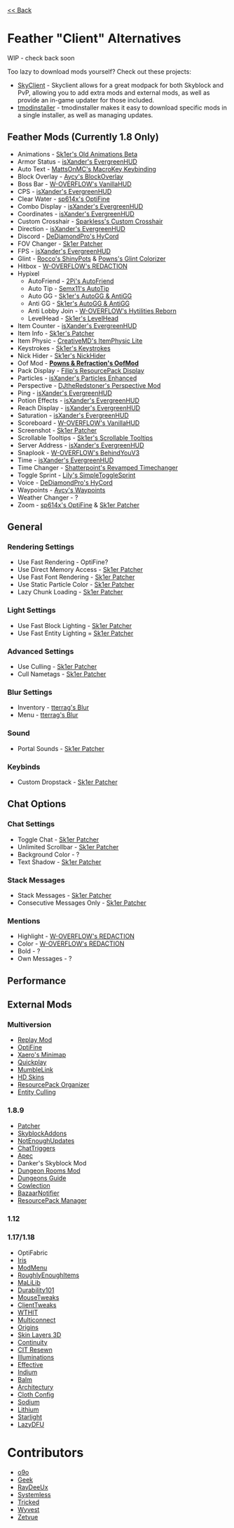 [<< Back](README.md)

# Feather "Client" Alternatives

WIP - check back soon

Too lazy to download mods yourself? Check out these projects:

- [SkyClient](https://hypixel.net/threads/skyclient-easily-install-and-update-skyblock-mods-and-packs.3731617/) - Skyclient allows for a great modpack for both Skyblock and PvP, allowing you to add extra mods and external mods, as well as provide an in-game updater for those included.
- [tmodinstaller](https://github.com/Tricked-dev/tmodinstaller) - tmodinstaller makes it easy to download specific mods in a single installer, as well as managing updates.

## Feather Mods (Currently 1.8 Only)

- Animations - [Sk1er's Old Animations Beta](https://sk1er.club/beta)
- Armor Status - [isXander's EvergreenHUD](https://modrinth.com/mod/evergreenhud/versions)
- Auto Text - [MattsOnMC's MacroKey Keybinding](https://www.curseforge.com/minecraft/mc-mods/macrokey-keybinding/files/all?filter-game-version=2020709689%3A5806)
- Block Overlay - [Aycy's BlockOverlay](https://hypixel.net/threads/forge-1-8-9-block-overlay-v4-0-3.1417995/)
- Boss Bar - [W-OVERFLOW's VanillaHUD](https://github.com/W-OVERFLOW/VanillaHUD/releases/latest)
- CPS - [isXander's EvergreenHUD](https://modrinth.com/mod/evergreenhud/versions)
- Clear Water - [sp614x's OptiFine](https://optifine.net/adloadx?f=OptiFine_1.8.9_HD_U_M5.jar)
- Combo Display - [isXander's EvergreenHUD](https://modrinth.com/mod/evergreenhud/versions)
- Coordinates - [isXander's EvergreenHUD](https://modrinth.com/mod/evergreenhud/versions)
- Custom Crosshair - [Sparkless's Custom Crosshair](https://www.curseforge.com/minecraft/mc-mods/custom-crosshair-mod/files/all?filter-game-version=2020709689%3A5806)
- Direction - [isXander's EvergreenHUD](https://modrinth.com/mod/evergreenhud/versions)
- Discord - [DeDiamondPro's HyCord](https://github.com/DeDiamondPro/HyCord/releases/latest)
- FOV Changer - [Sk1er Patcher](https://sk1er.club/mods/patcher)
- FPS - [isXander's EvergreenHUD](https://modrinth.com/mod/evergreenhud/versions)
- Glint - [Rocco's ShinyPots](https://github.com/RoccoDev/ShinyPots-1.8/releases/latest) & [Powns's Glint Colorizer](https://download.powns.dev/glintcolorizer189)
- Hitbox - [W-OVERFLOW's REDACTION](https://github.com/W-OVERFLOW/REDACTION)
- Hypixel
	- AutoFriend - [2Pi's AutoFriend](https://2pi.pw/mods/autofriend)
	- Auto Tip - [Semx11's AutoTip](https://autotip.pro/download)
	- Auto GG - [Sk1er's AutoGG & AntiGG](https://sk1er.club/mods/autogg)
	- Anti GG - [Sk1er's AutoGG & AntiGG](https://sk1er.club/mods/autogg)
	- Anti Lobby Join - [W-OVERFLOW's Hytilities Reborn](https://github.com/W-OVERFLOW/Hytilities-Reborn/releases/latest)
	- LevelHead - [Sk1er's LevelHead](https://www.sk1er.club/mods/level_head)
- Item Counter - [isXander's EvergreenHUD](https://modrinth.com/mod/evergreenhud/versions)
- Item Info - [Sk1er's Patcher](https://www.sk1er.club/mods/patcher)
- Item Physic - [CreativeMD's ItemPhysic Lite](https://www.curseforge.com/minecraft/mc-mods/itemphysic-lite/files/all?filter-game-version=2020709689%3A5806)
- Keystrokes - [Sk1er's Keystrokes](https://sk1er.club/mods/keystrokesmod)
- Nick Hider - [Sk1er's NickHider](https://sk1er.llc/mods/nick_hider)
- Oof Mod - [**Powns & Refraction's OofMod**](https://sk1er.club/mods/refractionoof)
- Pack Display - [Filip's ResourcePack Display](https://github.com/1fxe/Resource-Pack-Display)
- Particles - [isXander's Particles Enhanced](https://modrinth.com/mod/particlesenhanced)
- Perspective - [DJtheRedstoner's Perspective Mod](https://inv.wtf/djperspective)
- Ping - [isXander's EvergreenHUD](https://modrinth.com/mod/evergreenhud/versions)
- Potion Effects - [isXander's EvergreenHUD](https://modrinth.com/mod/evergreenhud/versions)
- Reach Display - [isXander's EvergreenHUD](https://modrinth.com/mod/evergreenhud/versions)
- Saturation - [isXander's EvergreenHUD](https://modrinth.com/mod/evergreenhud/versions)
- Scoreboard - [W-OVERFLOW's VanillaHUD](https://github.com/W-OVERFLOW/VanillaHUD/releases/latest)
- Screenshot - [Sk1er Patcher](https://sk1er.club/mods/patcher)
- Scrollable Tooltips - [Sk1er's Scrollable Tooltips](https://www.sk1er.club/mods/text_overflow_scroll)
- Server Address - [isXander's EvergreenHUD](https://modrinth.com/mod/evergreenhud/versions)
- Snaplook - [W-OVERFLOW's BehindYouV3](https://github.com/W-OVERFLOW/BehindYouV3/releases/latest)
- Time - [isXander's EvergreenHUD](https://modrinth.com/mod/evergreenhud/versions)
- Time Changer - [Shatterpoint's Revamped Timechanger](https://github.com/shatter-point/Revamped-TimeChanger/releases/latest)
- Toggle Sprint - [Lily's SimpleToggleSprint](https://github.com/My-Name-Is-Jeff/SimpleToggleSprint/releases/latest)
- Voice - [DeDiamondPro's HyCord](https://github.com/DeDiamondPro/HyCord/releases/latest)
- Waypoints - [Aycy's Waypoints](https://www.youtube.com/watch?v=5jq5tXqwDTM)
- Weather Changer - ?
- Zoom - [sp614x's OptiFine](https://optifine.net/adloadx?f=OptiFine_1.8.9_HD_U_M5.jar) & [Sk1er Patcher](https://sk1er.club/mods/patcher)

## General

### Rendering Settings

- Use Fast Rendering - OptiFine?
- Use Direct Memory Access - [Sk1er Patcher](https://sk1er.club/mods/patcher)
- Use Fast Font Rendering - [Sk1er Patcher](https://sk1er.club/mods/patcher)
- Use Static Particle Color - [Sk1er Patcher](https://sk1er.club/mods/patcher)
- Lazy Chunk Loading - [Sk1er Patcher](https://sk1er.club/mods/patcher)

### Light Settings

- Use Fast Block Lighting - [Sk1er Patcher](https://sk1er.club/mods/patcher)
- Use Fast Entity Lighting = [Sk1er Patcher](https://sk1er.club/mods/patcher)

### Advanced Settings

- Use Culling - [Sk1er Patcher](https://sk1er.club/mods/patcher)
- Cull Nametags - [Sk1er Patcher](https://sk1er.club/mods/patcher)

### Blur Settings

- Inventory - [tterrag's Blur](https://www.curseforge.com/minecraft/mc-mods/blur/files/all?filter-game-version=2020709689%3A5806)
- Menu - [tterrag's Blur](https://www.curseforge.com/minecraft/mc-mods/blur/files/all?filter-game-version=2020709689%3A5806)

### Sound

- Portal Sounds - [Sk1er Patcher](https://sk1er.club/mods/patcher)

### Keybinds

- Custom Dropstack - [Sk1er Patcher](https://sk1er.club/mods/patcher)

## Chat Options

### Chat Settings

- Toggle Chat - [Sk1er Patcher](https://sk1er.club/mods/patcher)
- Unlimited Scrollbar - [Sk1er Patcher](https://sk1er.club/mods/patcher)
- Background Color - ?
- Text Shadow - [Sk1er Patcher](https://sk1er.club/mods/patcher)

### Stack Messages

- Stack Messages - [Sk1er Patcher](https://sk1er.club/mods/patcher)
- Consecutive Messages Only - [Sk1er Patcher](https://sk1er.club/mods/patcher)

### Mentions

- Highlight - [W-OVERFLOW's REDACTION](https://github.com/W-OVERFLOW/REDACTION)
- Color - [W-OVERFLOW's REDACTION](https://github.com/W-OVERFLOW/REDACTION)
- Bold - ?
- Own Messages - ?

## Performance

## External Mods

### Multiversion

- [Replay Mod](https://www.replaymod.com)
- [OptiFine](https://optifine.net)
- [Xaero's Minimap](https://www.curseforge.com/minecraft/mc-mods/xaeros-minimap)
- [Quickplay](https://hypixel.net/threads/forge-quickplay-v2-0-3-quickly-join-games-on-the-network.1317410/)
- [MumbleLink](https://www.curseforge.com/minecraft/mc-mods/mumblelink)
- [HD Skins](https://www.hdskins.de/)
- [ResourcePack Organizer](https://www.curseforge.com/minecraft/mc-mods/resource-pack-organizer)
- [Entity Culling](https://www.curseforge.com/minecraft/mc-mods/entityculling)

### 1.8.9

- [Patcher](https://sk1er.club/mods/patcher)
- [SkyblockAddons](https://github.com/BiscuitDevelopment/SkyblockAddons/releases/latest)
- [NotEnoughUpdates](https://github.com/Moulberry/NotEnoughUpdates/releases/latest)
- [ChatTriggers](https://github.com/ChatTriggers/ChatTriggers/releases/latest)
- [Apec](https://github.com/BananaFructa/Apec/releases/latest)
- Danker's Skyblock Mod
- [Dungeon Rooms Mod](https://github.com/Quantizr/DungeonRoomsMod/releases/latest)
- [Dungeons Guide](https://github.com/Dungeons-Guide/Skyblock-Dungeons-Guide/releases/latest)
- [Cowlection](https://github.com/cow-mc/Cowlection/releases/latest)
- [BazaarNotifier](https://github.com/symt/BazaarNotifier)
- [ResourcePack Manager](https://www.youtube.com/watch?v=OQZFWrrEcYM)

### 1.12

### 1.17/1.18

- OptiFabric
- [Iris](https://irisshaders.github.io/)
- [ModMenu](https://modrinth.com/mod/modmenu)
- [RoughlyEnoughItems](https://www.curseforge.com/minecraft/mc-mods/roughly-enough-items)
- [MaLiLib](https://www.curseforge.com/minecraft/mc-mods/malilib)
- [Durability101](https://www.curseforge.com/minecraft/mc-mods/durability101)
- [MouseTweaks](https://www.curseforge.com/minecraft/mc-mods/mouse-tweaks)
- [ClientTweaks](https://www.curseforge.com/minecraft/mc-mods/client-tweaks-fabric)
- [WTHIT](https://www.curseforge.com/minecraft/mc-mods/wthit)
- [Multiconnect](https://www.curseforge.com/minecraft/mc-mods/multiconnect)
- [Origins](https://www.curseforge.com/minecraft/mc-mods/origins)
- [Skin Layers 3D](https://www.curseforge.com/minecraft/mc-mods/skin-layers-3d)
- [Continuity](https://modrinth.com/mod/continuity)
- [CIT Resewn](https://modrinth.com/mod/cit-resewn)
- [Illuminations](https://www.curseforge.com/minecraft/mc-mods/illuminations)
- [Effective](https://www.curseforge.com/minecraft/mc-mods/effective)
- [Indium](https://modrinth.com/mod/indium)
- [Balm](https://www.curseforge.com/minecraft/mc-mods/balm-fabric)
- [Architectury](https://www.curseforge.com/minecraft/mc-mods/architectury-fabric)
- [Cloth Config](https://www.curseforge.com/minecraft/mc-mods/cloth-config)
- [Sodium](https://modrinth.com/mod/sodium)
- [Lithium](https://modrinth.com/mod/lithium)
- [Starlight](https://www.modrinth.com/mod/starlight)
- [LazyDFU](https://modrinth.com/mod/lazydfu)

# Contributors

- [o9o](https://www.youtube.com/channel/UC_lbg2qjUsZwro5khBW9PHw)
- [Geek](https://github.com/GamingGeek)
- [RayDeeUx](https://github.com/RayDeeUx)
- [Systemless](https://github.com/SystemlessDev)
- [Tricked](https://github.com/Tricked-dev)
- [Wyvest](https://github.com/Wyvest)
- [Zetvue](https://zetvue.carrd.co)
